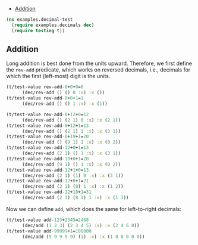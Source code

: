   * [Addition](#addition)
```clojure
(ns examples.decimal-test
  (require examples.decimals dec)
  (require testing t))

```
## Addition
Long addition is best done from the units upward.
Therefore, we first define the `rev-add` predicate, which works on reversed decimals,
i.e., decimals for which the first (left-most) digit is the units.
```clojure
(t/test-value rev-add-0+0+0=0
      (dec/rev-add () () 0 :x) :x ())
(t/test-value rev-add-0+0+1=1
      (dec/rev-add () () 1 :x) :x (1))

(t/test-value rev-add-0+12+0=12
      (dec/rev-add () (2 1) 0 :x) :x (2 1))
(t/test-value rev-add-0+12+1=13
      (dec/rev-add () (2 1) 1 :x) :x (3 1))
(t/test-value rev-add-0+19+1=20
      (dec/rev-add () (9 1) 1 :x) :x (0 2))
(t/test-value rev-add-12+0+1=13
      (dec/rev-add (2 1) () 1 :x) :x (3 1))
(t/test-value rev-add-19+0+1=20
      (dec/rev-add (9 1) () 1 :x) :x (0 2))
(t/test-value rev-add-12+1+0=13
      (dec/rev-add (2 1) (1) 0 :x) :x (3 1))
(t/test-value rev-add-12+8+1=21
      (dec/rev-add (2 1) (8) 1 :x) :x (1 2))
(t/test-value rev-add-12+18+1=31
      (dec/rev-add (2 1) (8 1) 1 :x) :x (1 3))

```
Now we can define `add`, which does the same for left-to-right decimals:
```clojure
(t/test-value add-123+2345=2468
      (dec/add (1 2 3) (2 3 4 5) :x) :x (2 4 6 8))
(t/test-value add-99999+1=100000
      (dec/add (9 9 9 9 9) (1) :x) :x (1 0 0 0 0 0))
```

